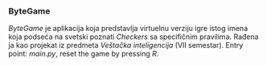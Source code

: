 ### ByteGame
_ByteGame_ je aplikacija koja predstavlja virtuelnu verziju igre istog imena koja podseća na svetski poznati _Checkers_ sa specifičnim pravilima. Rađena ja kao projekat iz predmeta _Veštačka inteligencija_ (VII semestar).
Entry point: _main.py_, reset the game by pressing _R_.

